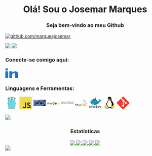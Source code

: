 

<!--


Here are some ideas to get you started:

- 🔭 I’m currently working on ...
- 🌱 I’m currently learning ...
- 👯 I’m looking to collaborate on ...
- 🤔 I’m looking for help with ...
- 💬 Ask me about ...
- 📫 How to reach me: ...
- 😄 Pronouns: ...
- ⚡ Fun fact: ...
-->

<h1 align="center">Olá! Sou o Josemar Marques</h1>
<h3 align="center">Seja bem-vindo ao meu Github</h3>

<p align="left"> <a href="https://github.com/ryo-ma/github-profile-trophy"><img src="https://github-profile-trophy.vercel.app/?username=github.com/marquesjosemar&theme=" alt="github.com/marquesjosemar" /></a> </p>

<div> <a href="https://www.linkedin.com/in/https://www.linkedin.com/in/josemar-marques-9bb599236/" target="_blank"><img src="https://img.shields.io/badge/LinkedIn-0077B5?style=for-the-badge&logo=linkedin&logoColor=white" target="_blank"></a>
<a href="https://github.com/github.com/marquesjosemar" target="_blank"><img src="https://img.shields.io/badge/GitHub-100000?style=for-the-badge&logo=github&logoColor=white" target="_blank"></a>
</div><h3 align="left">Conecte-se comigo aqui:</h3>
<p align="left">
<a href="https://linkedin.com/in/https://www.linkedin.com/in/josemar-marques-9bb599236/" target="blank"><img align="center" src="https://raw.githubusercontent.com/teamedwardforever/Readme-Generator/71f25dd8b98329b168142a6b782a107b75eab178/svg/Social/linked-in-alt.svg" alt="https://www.linkedin.com/in/josemar-marques-9bb599236/" height="30" width="40" /></a></p>

<h3 align="left">Linguagens e Ferramentas:</h3>
<p align="left">
<img src="https://raw.githubusercontent.com/teamedwardforever/Readme-Generator/71f25dd8b98329b168142a6b782a107b75eab178/svg/Skills/Languages/go-original.svg" alt="Golang" width="40" height="40"/>
<img src="https://raw.githubusercontent.com/teamedwardforever/Readme-Generator/71f25dd8b98329b168142a6b782a107b75eab178/svg/Skills/Languages/javascript-original.svg" alt="Javascript" width="40" height="40"/>
<img src="https://raw.githubusercontent.com/teamedwardforever/Readme-Generator/71f25dd8b98329b168142a6b782a107b75eab178/svg/Skills/Languages/php-original.svg" alt="PHP" width="40" height="40"/>
<img src="https://raw.githubusercontent.com/teamedwardforever/Readme-Generator/71f25dd8b98329b168142a6b782a107b75eab178/svg/Skills/Backend/nodejs-original-wordmark.svg" alt="NodeJs" width="40" height="40"/>
<img src="https://raw.githubusercontent.com/teamedwardforever/Readme-Generator/71f25dd8b98329b168142a6b782a107b75eab178/svg/Skills/Backend/express-original-wordmark.svg" alt="Express" width="40" height="40"/>
<img src="https://raw.githubusercontent.com/teamedwardforever/Readme-Generator/71f25dd8b98329b168142a6b782a107b75eab178/svg/Skills/Database/mysql-original-wordmark.svg" alt="Mysql" width="40" height="40"/>
<img src="https://raw.githubusercontent.com/teamedwardforever/Readme-Generator/71f25dd8b98329b168142a6b782a107b75eab178/svg/Skills/Devops/docker-original-wordmark.svg" alt="Docker" width="40" height="40"/>
<img src="https://raw.githubusercontent.com/teamedwardforever/Readme-Generator/71f25dd8b98329b168142a6b782a107b75eab178/svg/Skills/Other/linux-original.svg" alt="Linux" width="40" height="40"/>
<img src="https://raw.githubusercontent.com/teamedwardforever/Readme-Generator/71f25dd8b98329b168142a6b782a107b75eab178/svg/Skills/Other/git-scm-icon.svg" alt="Git" width="40" height="40"/>
</p>



<img src="https://user-images.githubusercontent.com/73097560/115834477-dbab4500-a447-11eb-908a-139a6edaec5c.gif"><h3 align="center">Estatísticas</h3>
<div align="center">
<a href="https://github.com/github.com/marquesjosemar">
<img align="center" src="http://github-profile-summary-cards.vercel.app/api/cards/stats?username=github.com/marquesjosemar&theme=2077" height="180em" />
<img align="center" src="http://github-profile-summary-cards.vercel.app/api/cards/most-commit-language?username=github.com/marquesjosemar&theme=2077" height="180em" />
<img align="center" src="http://github-profile-summary-cards.vercel.app/api/cards/repos-per-language?username=github.com/marquesjosemar&theme=default" height="180em" />
<img align="center" src="http://github-profile-summary-cards.vercel.app/api/cards/productive-time?username=github.com/marquesjosemar&theme=2077" height="180em" />
<img align="center" src="http://github-profile-summary-cards.vercel.app/api/cards/profile-details?username=github.com/marquesjosemar&theme=2077" height="180em" />
</div>

<img src="https://raw.githubusercontent.com/Trilokia/Trilokia/379277808c61ef204768a61bbc5d25bc7798ccf1/bottom_header.svg" />
